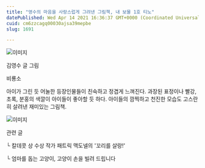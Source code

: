 ```yaml
---
title: "영수의 마음을 사랑스럽게 그려낸 그림책, 내 보물 1호 티노"
datePublished: Wed Apr 14 2021 16:36:37 GMT+0000 (Coordinated Universal Time)
cuid: cm6zzcagq00030ajsa39mepbe
slug: 1691

---
```



![이미지](https://image.aladin.co.kr/product/41/83/coveroff/8949100347_1.jpg)

김영수 글 그림

비룡소

아이가 그린 듯 어눌한 등장인물들이 친숙하고 정겹게 느껴진다. 과장된 표정이나 빨강, 초록, 분홍의 색깔이 아이들이 좋아할 듯 하다. 아이들의 깜찍하고 천진한 모습도 고스란히 살려낸 재미있는 그림책.

![이미지](https://cdn.hashnode.com/res/hashnode/image/upload/v1739247979126/0e057e17-08d1-46e0-a176-71d32c0636e1.jpeg)

관련 글

└ 칼데콧 상 수상 작가 패트릭 맥도넬의 '꼬리를 살랑!'

└ 엄마를 돕는 고양이, 고양이 손을 빌려 드립니다